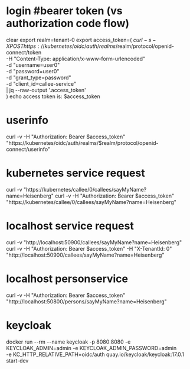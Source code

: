 # login                                                                             #bearer token (vs authorization code flow)
clear
export realm=tenant-0
export access_token=$(\
curl -s -X POST https://kubernetes/oidc/auth/realms/$realm/protocol/openid-connect/token \
-H "Content-Type: application/x-www-form-urlencoded" \
-d "username=user0" \
-d "password=user0" \
-d "grant_type=password" \
-d "client_id=callee-service" \
| jq --raw-output '.access_token' \
)
echo access token is: $access_token

# userinfo
curl -v -H "Authorization: Bearer $access_token" "https://kubernetes/oidc/auth/realms/$realm/protocol/openid-connect/userinfo"

# kubernetes service request
curl -v "https://kubernetes/callee/0/callees/sayMyName?name=Heisenberg"
curl -v -H "Authorization: Bearer $access_token" "https://kubernetes/callee/0/callees/sayMyName?name=Heisenberg"

# localhost service request
curl -v "http://localhost:50900/callees/sayMyName?name=Heisenberg"
curl -v -H "Authorization: Bearer $access_token" -H "X-TenantId: 0" "http://localhost:50900/callees/sayMyName?name=Heisenberg"

# localhost personservice
curl -v -H "Authorization: Bearer $access_token" "http://localhost:50800/persons/sayMyName?name=Heisenberg"

# keycloak
docker run --rm --name keycloak -p 8080:8080 -e KEYCLOAK_ADMIN=admin -e KEYCLOAK_ADMIN_PASSWORD=admin \
-e  KC_HTTP_RELATIVE_PATH=oidc/auth quay.io/keycloak/keycloak:17.0.1 start-dev